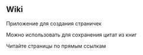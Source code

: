 ## Wiki


Приложение для создания страничек

Можно использовать для сохранения цитат из книг

Читайте страницы по прямым ссылкам
